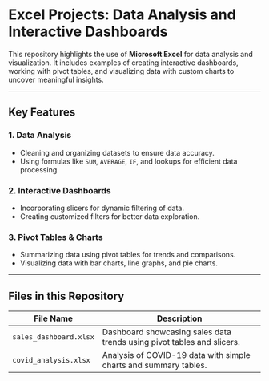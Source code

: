 # Excel Projects: Data Analysis and Interactive Dashboards  

This repository highlights the use of **Microsoft Excel** for data analysis and visualization. It includes examples of creating interactive dashboards, working with pivot tables, and visualizing data with custom charts to uncover meaningful insights.  

---

## **Key Features**  

### 1. Data Analysis  
- Cleaning and organizing datasets to ensure data accuracy.  
- Using formulas like `SUM`, `AVERAGE`, `IF`, and lookups for efficient data processing.  

### 2. Interactive Dashboards  
- Incorporating slicers for dynamic filtering of data.  
- Creating customized filters for better data exploration.  

### 3. Pivot Tables & Charts  
- Summarizing data using pivot tables for trends and comparisons.  
- Visualizing data with bar charts, line graphs, and pie charts.  

---

## **Files in this Repository**  

| File Name             | Description                                                                 |
|------------------------|-----------------------------------------------------------------------------|
| `sales_dashboard.xlsx` | Dashboard showcasing sales data trends using pivot tables and slicers.     |
| `covid_analysis.xlsx`  | Analysis of COVID-19 data with simple charts and summary tables.           |
